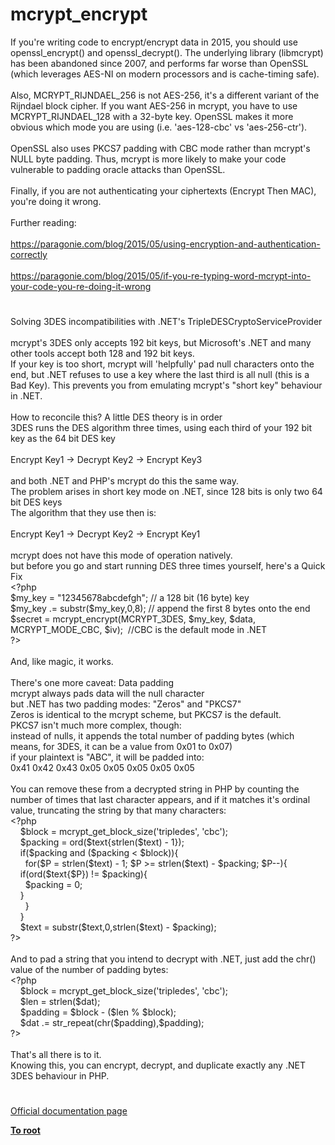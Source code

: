 # mcrypt_encrypt




<div class="phpcode"><span class="html">
If you&apos;re writing code to encrypt/encrypt data in 2015, you should use openssl_encrypt() and openssl_decrypt(). The underlying library (libmcrypt) has been abandoned since 2007, and performs far worse than OpenSSL (which leverages AES-NI on modern processors and is cache-timing safe).<br><br>Also, MCRYPT_RIJNDAEL_256 is not AES-256, it&apos;s a different variant of the Rijndael block cipher. If you want AES-256 in mcrypt, you have to use MCRYPT_RIJNDAEL_128 with a 32-byte key. OpenSSL makes it more obvious which mode you are using (i.e. &apos;aes-128-cbc&apos; vs &apos;aes-256-ctr&apos;).<br><br>OpenSSL also uses PKCS7 padding with CBC mode rather than mcrypt&apos;s NULL byte padding. Thus, mcrypt is more likely to make your code vulnerable to padding oracle attacks than OpenSSL.<br><br>Finally, if you are not authenticating your ciphertexts (Encrypt Then MAC), you&apos;re doing it wrong.<br><br>Further reading:<br><br><a href="https://paragonie.com/blog/2015/05/using-encryption-and-authentication-correctly" rel="nofollow" target="_blank">https://paragonie.com/blog/2015/05/using-encryption-and-authentication-correctly</a><br><br><a href="https://paragonie.com/blog/2015/05/if-you-re-typing-word-mcrypt-into-your-code-you-re-doing-it-wrong" rel="nofollow" target="_blank">https://paragonie.com/blog/2015/05/if-you-re-typing-word-mcrypt-into-your-code-you-re-doing-it-wrong</a></span>
</div>
  

#


<div class="phpcode"><span class="html">
Solving 3DES incompatibilities with .NET&apos;s TripleDESCryptoServiceProvider<br><br>mcrypt&apos;s 3DES only accepts 192 bit keys, but Microsoft&apos;s .NET and many other tools accept both 128 and 192 bit keys.<br>If your key is too short, mcrypt will &apos;helpfully&apos; pad null characters onto the end, but .NET refuses to use a key where the last third is all null (this is a Bad Key). This prevents you from emulating mcrypt&apos;s &quot;short key&quot; behaviour in .NET.<br><br>How to reconcile this? A little DES theory is in order<br>3DES runs the DES algorithm three times, using each third of your 192 bit key as the 64 bit DES key<br><br>Encrypt Key1 -&gt; Decrypt Key2 -&gt; Encrypt Key3<br><br>and both .NET and PHP&apos;s mcrypt do this the same way.<br>The problem arises in short key mode on .NET, since 128 bits is only two 64 bit DES keys<br>The algorithm that they use then is:<br><br>Encrypt Key1 -&gt; Decrypt Key2 -&gt; Encrypt Key1<br><br>mcrypt does not have this mode of operation natively.<br>but before you go and start running DES three times yourself, here&apos;s a Quick Fix<br><span class="default">&lt;?php<br>$my_key </span><span class="keyword">= </span><span class="string">&quot;12345678abcdefgh&quot;</span><span class="keyword">; </span><span class="comment">// a 128 bit (16 byte) key<br></span><span class="default">$my_key </span><span class="keyword">.= </span><span class="default">substr</span><span class="keyword">(</span><span class="default">$my_key</span><span class="keyword">,</span><span class="default">0</span><span class="keyword">,</span><span class="default">8</span><span class="keyword">); </span><span class="comment">// append the first 8 bytes onto the end<br></span><span class="default">$secret </span><span class="keyword">= </span><span class="default">mcrypt_encrypt</span><span class="keyword">(</span><span class="default">MCRYPT_3DES</span><span class="keyword">, </span><span class="default">$my_key</span><span class="keyword">, </span><span class="default">$data</span><span class="keyword">, </span><span class="default">MCRYPT_MODE_CBC</span><span class="keyword">, </span><span class="default">$iv</span><span class="keyword">);&#xA0; </span><span class="comment">//CBC is the default mode in .NET<br></span><span class="default">?&gt;<br></span><br>And, like magic, it works.<br><br>There&apos;s one more caveat: Data padding<br>mcrypt always pads data will the null character<br>but .NET has two padding modes: &quot;Zeros&quot; and &quot;PKCS7&quot;<br>Zeros is identical to the mcrypt scheme, but PKCS7 is the default.<br>PKCS7 isn&apos;t much more complex, though:<br>instead of nulls, it appends the total number of padding bytes (which means, for 3DES, it can be a value from 0x01 to 0x07)<br>if your plaintext is &quot;ABC&quot;, it will be padded into:<br>0x41 0x42 0x43 0x05 0x05 0x05 0x05 0x05<br><br>You can remove these from a decrypted string in PHP by counting the number of times that last character appears, and if it matches it&apos;s ordinal value, truncating the string by that many characters:<br><span class="default">&lt;?php<br>&#xA0; &#xA0; $block </span><span class="keyword">= </span><span class="default">mcrypt_get_block_size</span><span class="keyword">(</span><span class="string">&apos;tripledes&apos;</span><span class="keyword">, </span><span class="string">&apos;cbc&apos;</span><span class="keyword">);<br>&#xA0; &#xA0; </span><span class="default">$packing </span><span class="keyword">= </span><span class="default">ord</span><span class="keyword">(</span><span class="default">$text</span><span class="keyword">{</span><span class="default">strlen</span><span class="keyword">(</span><span class="default">$text</span><span class="keyword">) - </span><span class="default">1</span><span class="keyword">});<br>&#xA0; &#xA0; if(</span><span class="default">$packing </span><span class="keyword">and (</span><span class="default">$packing </span><span class="keyword">&lt; </span><span class="default">$block</span><span class="keyword">)){<br>&#xA0; &#xA0; &#xA0; for(</span><span class="default">$P </span><span class="keyword">= </span><span class="default">strlen</span><span class="keyword">(</span><span class="default">$text</span><span class="keyword">) - </span><span class="default">1</span><span class="keyword">; </span><span class="default">$P </span><span class="keyword">&gt;= </span><span class="default">strlen</span><span class="keyword">(</span><span class="default">$text</span><span class="keyword">) - </span><span class="default">$packing</span><span class="keyword">; </span><span class="default">$P</span><span class="keyword">--){<br>&#xA0; &#xA0; if(</span><span class="default">ord</span><span class="keyword">(</span><span class="default">$text</span><span class="keyword">{</span><span class="default">$P</span><span class="keyword">}) != </span><span class="default">$packing</span><span class="keyword">){<br>&#xA0; &#xA0; &#xA0; </span><span class="default">$packing </span><span class="keyword">= </span><span class="default">0</span><span class="keyword">;<br>&#xA0; &#xA0; }<br>&#xA0; &#xA0; &#xA0; }<br>&#xA0; &#xA0; }<br>&#xA0; &#xA0; </span><span class="default">$text </span><span class="keyword">= </span><span class="default">substr</span><span class="keyword">(</span><span class="default">$text</span><span class="keyword">,</span><span class="default">0</span><span class="keyword">,</span><span class="default">strlen</span><span class="keyword">(</span><span class="default">$text</span><span class="keyword">) - </span><span class="default">$packing</span><span class="keyword">);<br></span><span class="default">?&gt;<br></span><br>And to pad a string that you intend to decrypt with .NET, just add the chr() value of the number of padding bytes:<br><span class="default">&lt;?php<br>&#xA0; &#xA0; $block </span><span class="keyword">= </span><span class="default">mcrypt_get_block_size</span><span class="keyword">(</span><span class="string">&apos;tripledes&apos;</span><span class="keyword">, </span><span class="string">&apos;cbc&apos;</span><span class="keyword">);<br>&#xA0; &#xA0; </span><span class="default">$len </span><span class="keyword">= </span><span class="default">strlen</span><span class="keyword">(</span><span class="default">$dat</span><span class="keyword">);<br>&#xA0; &#xA0; </span><span class="default">$padding </span><span class="keyword">= </span><span class="default">$block </span><span class="keyword">- (</span><span class="default">$len </span><span class="keyword">% </span><span class="default">$block</span><span class="keyword">);<br>&#xA0; &#xA0; </span><span class="default">$dat </span><span class="keyword">.= </span><span class="default">str_repeat</span><span class="keyword">(</span><span class="default">chr</span><span class="keyword">(</span><span class="default">$padding</span><span class="keyword">),</span><span class="default">$padding</span><span class="keyword">);<br></span><span class="default">?&gt;<br></span><br>That&apos;s all there is to it.<br>Knowing this, you can encrypt, decrypt, and duplicate exactly any .NET 3DES behaviour in PHP.</span>
</div>
  

#

[Official documentation page](https://www.php.net/manual/en/function.mcrypt-encrypt.php)

**[To root](/README.md)**